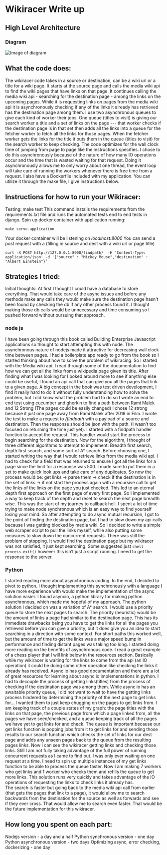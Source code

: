 # Wikiracer Write up 

## High Level Architecture 
### Diagram
![Image of diagram](https://user-images.githubusercontent.com/11155241/79812892-03e0ff00-832f-11ea-9a14-4345c9b1b088.png)
## What the code does:
The wikiracer code takes in a source or destination, can be a wiki url or a title for a wiki page. It starts at the source page and calls the media wiki api to find the wiki pages that have links on that page. It continues calling the media wiki api - searching for the destination page -  among the links on the upcoming pages. While it is requesting links on pages from the media wiki api it is asynchronously checking if any of the links it already has retrieved has the destination page among them. I use two asynchronous queues to give each kind of worker their jobs. One queue (titles to visit) is giving our search worker a title and a set of links on the page --- that worker checks if the destination page is in that set then adds all the links into a queue for the fetcher worker to fetch all the links for those pages. When the fetcher worker gets the links for the title it puts them in the queue (titles to visit) for the search worker to keep checking.
The code optimizes for the wall clock time of jumping from page to page like the instructions specifies. I chose to do this asynchronously because of the nature of how many IO operations occur and the time that is wasted waiting for that request. Doing it asynchronously allows me to only worry about one thread, the event loop will take care of running the workers whenever there is free time from a request. 
I also have a Dockerfile included with my application. You can utilize it through the make file, I give instructions below. 

## Instructions for how to run your Wikiracer:
Testing:
make test
	This command installs the requirements from the requirements.txt file and runs the automated tests end to end tests in django.
Spin up docker container with application running:
 ```Shell
 make serve-application
 ```
Your docker container will be listening on *localhost:8000*
You can send a post request with a (filling in source and dest with a wiki url or page title)
```Shell 
curl -X POST http://127.0.0.1:8000/findpath/  -H 'Content-Type: application/json' -d '{"source" : "Mickey Mouse","destination" : "Albert Einstein"}’
```

## Strategies I tried:
Initial thoughts:
At first I thought I could have a database to store everything. That would take care of the async issues and before any methods make any calls they would make sure the destination page hasn't been found by checking the db if any other process found it. I thought making those db calls would be unnecessary and time consuming so I pushed forward without pursuing that approach.

### node js

I have been going through this book called Building Enterprise Javascript applications so thought to start attempting this with node. The asynchronous nature of nodejs made it attractive for decreasing wall clock time between pages. I had a boilerplate app ready to go from the book so I started thinking about how to solve the problem of wikiracing. 
So I started with the Media wiki api. I read through some of the documentation to find how we can get all the links from a wikipedia page given its title. After finding what I was looking for I poked around more to see if anything else could be useful, I found an api call that can give you all the pages that link to a given page. 
A big concept in the book was test driven development, I find it really hard to do it without fully understanding how to solve the problem, but I did know what the problem had to do so I wrote an end to end test using cucumber and gherkin to find a path between Rami Malek and 12 Strong (The pages could be easily changed) I chose 12 strong because it just one page away from Rami Malek after 2018 in Film. 
I wrote the test to make a request to */findpath* with a payload of a source and destination. Then the response should be json with the path. (I wasn’t too focused on returning the time just yet). I started with a findpath handler function to accept the request. This handler would start the process to begin searching for the destination.
Now for the algorithm,  I thought of three different algorithms to attempt to implement: Breadth first search, depth first search, and some sort of A* search.
Before choosing one, I started writing the way that I would retrieve links from the media wiki api. I had to check for a field that was returned to ensure I got all the links for a page since the limit for a response was 500. I made sure to put them in a set to make quick look ups and take care of any duplicates. 
So now the process would be: get links -> parse them -> check if the destination is in the set of links -> if not start the process again with a recursive call to get the links of the links on the page you just checked. This led to an eternal depth first approach on the first page of every first page. So I implemented a way to keep track of the depth and reset to search the next page breadth wise. This was the start of my journey to callback hell. 
I spent a lot of time trying to make node synchronous which is an easy way to find yourself losing your mind. So after attempting to do async mutual recursion, I got to the point of finding the destination page, but I had to slow down my api calls because I was getting blocked by media wiki. So I decided to write a simple web scraper script to pull the links myself, while also putting some measures to slow down the concurrent requests.
There was still the problem of stopping. It would find the destination page but my wikiracer was not satisfied, it just kept searching. Some suggested just ```shell process.exit()``` however this isn’t just a script running. I need to get the response to the server.

### Python

I started reading more about asynchronous coding. In the end, I decided to pivot to python. I thought implementing this synchronously with a language I have more experience with would make the implementation of the async solution easier. I found asyncio, a python library for making python asynchronous, which made me hopeful of my approach.
The python solution I decided on was a variation of A* search. I would use a priority queue to store the next pages to search. The priority (heuristic) would be the amount of links a page had similar to the destination page. This has its immediate drawbacks being you have to get the links for all the pages you retrieved before you can give a priority, but it does give you an idea to start searching in a direction with some context. For short paths this worked well, but the amount of time to get the links was a major speed bump in performance and finding distant pages was taking too long.
I started doing more reading on the benefits of asynchronous code. I read a great example of a chess player that I will link below in the resources section. Basically while my wikiracer is waiting for the links to come from the api (an IO operation) it could be doing some other operation like checking the links it already has received. 
Async io has good documentation and there are a lot of great resources for learning about async io implementations in python. I had to decouple the process of getting links(titles) from the process of checking if the destination page was among them. While async io has an awaitable priority queue, I did not want to wait to have the getting links process hindered by determining the priority of the next page to get links for… I wanted them to just keep chugging on the pages to get links from. I am keeping track of a couple states of my graph: the page titles with the links on that page, the previous page from which a page linked from, all the pages we have seen/checked, and a queue keeping track of all the pages we have yet to get links for and check.
The queue is important because our get links function is popping jobs from it to get links for and sending those results to our search function which checks the set of links for our dest page and adds any unseen pages back to the queue from the resulting pages links. 
Now I can see the wikiracer getting links and checking those links. Still I am not fully taking advantage of the full power of running concurrent requests as I came to find out. I was only ever waiting on one request at a time. I need to spin up multiple instances of my get links function to be able to process the queue faster. 
Now I am making 7 workers who get links and 1 worker who checks them and refills the queue to get more links. This solution runs very quickly and takes advantage of the IO operations of requesting the links to check links it already has.  
 The search is faster but going back to the media wiki api call from earlier (that gets the pages that link to a page), it would allow me to search backwards from the destination for the source as well as forwards and see if they ever cross. That would allow me to search even faster. That would be the future implementation for this wikiracer. 

## How long you spent on each part:
Nodejs version - 				    a day and a half
Python synchronous version - 			    one day
Python asynchronous version - 			    two days
Optimizing async, error checking, dockerizing -	    one day 
